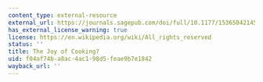 ```yaml
---
content_type: external-resource
external_url: https://journals.sagepub.com/doi/full/10.1177/1536504214545755
has_external_license_warning: true
license: https://en.wikipedia.org/wiki/All_rights_reserved
status: ''
title: The Joy of Cooking?
uid: f04af74b-a8ac-4ac1-98d5-feae9b7e1842
wayback_url: ''
---
```

